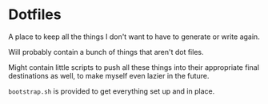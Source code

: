 # Dotfiles
A place to keep all the things I don't want to have to generate or write again. 

Will probably contain a bunch of things that aren't dot files.

Might contain little scripts to push all these things into their appropriate final destinations as well, to make myself even lazier in the future. 

`bootstrap.sh` is provided to get everything set up and in place.
